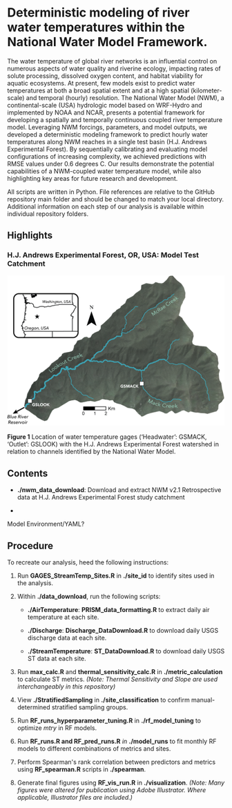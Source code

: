 # Deterministic modeling of river water temperatures within the National Water Model Framework.

The water temperature of global river networks is an influential control on numerous aspects of water quality and riverine ecology, impacting rates of solute processing, dissolved oxygen content, and habitat viability for aquatic ecosystems. At present, few models exist to predict water temperatures at both a broad spatial extent and at a high spatial (kilometer-scale) and temporal (hourly) resolution. The National Water Model (NWM), a continental-scale (USA) hydrologic model based on WRF-Hydro and implemented by NOAA and NCAR, presents a potential framework for developing a spatially and temporally continuous coupled river temperature model. Leveraging NWM forcings, parameters, and model outputs, we developed a deterministic modeling framework to predict hourly water temperatures along NWM reaches in a single test basin (H.J. Andrews Experimental Forest). By sequentially calibrating and evaluating model configurations of increasing complexity, we achieved predictions with RMSE values under 0.6 degrees C. Our results demonstrate the potential capabilities of a NWM-coupled water temperature model, while also highlighting key areas for future research and development.

All scripts are written in Python. File references are relative to the GitHub repository main folder and should be changed to match your local directory. Additional information on each step of our analysis is available within individual repository folders.

## Highlights

### H.J. Andrews Experimental Forest, OR, USA: Model Test Catchment

![Site Map](visualization/figures/figure1/figure1.png)

**Figure 1** Location of water temperature gages (‘Headwater’: GSMACK, ‘Outlet’: GSLOOK) with the H.J. Andrews Experimental Forest watershed in relation to channels identified by the National Water Model.


## Contents

-   **./nwm_data_download**: Download and extract NWM v2.1 Retrospective data at H.J. Andrews Experimental Forest study catchment


-

Model Environment/YAML?

## Procedure



To recreate our analysis, heed the following instructions:

1.  Run **GAGES_StreamTemp_Sites.R** in **./site_id** to identify sites used in the analysis.

2.  Within **./data_download**, run the following scripts:

    -   **./AirTemperature**: **PRISM_data_formatting.R** to extract daily air temperature at each site.

    -   **./Discharge**: **Discharge_DataDownload.R** to download daily USGS discharge data at each site.

    -   **./StreamTemperature**: **ST_DataDownload.R** to download daily USGS ST data at each site.

3.  Run **max_calc.R** and **thermal_sensitivity_calc.R** in **./metric_calculation** to calculate ST metrics. *(Note: Thermal Sensitivity and Slope are used interchangeably in this repository)*

4.  View **./StratifiedSampling** in **./site_classification** to confirm manual-determined stratified sampling groups.

5.  Run **RF_runs_hyperparameter_tuning.R** in **./rf_model_tuning** to optimize *mtry* in RF models.

6.  Run **RF_runs.R and RF_pred_runs.R** *in* **./model_runs** to fit monthly RF models to different combinations of metrics and sites.

7.  Perform Spearman's rank correlation between predictors and metrics using **RF_spearman.R** scripts in **./spearman**.

8.  Generate final figures using **RF_vis_run.R** in **./visualization**. *(Note: Many figures were altered for publication using Adobe Illustrator. Where applicable, Illustrator files are included.)*
